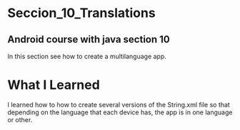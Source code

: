 # Seccion_10_Translations
## Android course with java section 10

In this section see how to create a multilanguage app. 

# What I Learned

I learned how to how to create several versions of the String.xml file so that depending on the language that each device has, the app is in one language or other.
